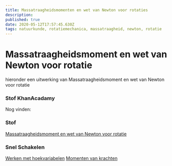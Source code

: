 ```yaml
---
title: Massatraagheidsmomenten en wet van Newton voor rotaties
description: 
published: true
date: 2020-05-12T17:57:45.630Z
tags: natuurkunde, rotatiemechanica, massatraagheid, newton, rotatie
---
```


# Massatraagheidsmoment en wet van Newton voor rotatie
hieronder een uitwerking van Massatraagheidsmoment en wet van Newton voor rotatie

### Stof KhanAcadamy
Nog vinden:

### Stof 
[Massatraagheidsmoment en wet van Newton voor rotatie](/natuurkunde/rotatiemechanica/les_12(2).pdf)

### Snel Schakelen
[Werken met hoekvariabelen](/Werken-met-hoekvariabelen)
[Momenten van krachten](/Momenten-van-krachten)
